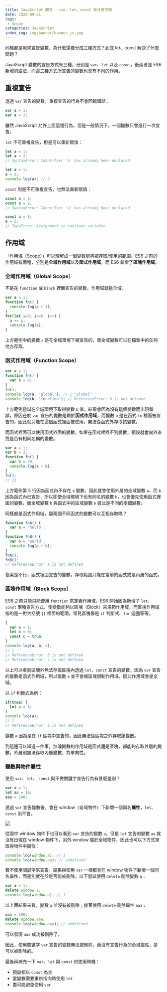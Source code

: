```yaml
---
title: JavaScript 觀念 - var、let、const 有什麼不同
date: 2022-09-21
tags:
 - Scope
categories: JavaScript
index_img: img/banner/banner_js.jpg
---
```


同樣都是用來宣告變數，為什麼還要分成三種方式？到底 let、const 解決了什麼問題？

<!--more-->


JavaScript 變數的宣告方式有三種，分別是 `var`、`let` 以及 `const`，後兩者是 ES6 新增的語法，而這三種方式所宣告的變數也會有不同的作用。

## 重複宣告

透過 `var` 宣告的變數，重複宣告的行為不會回報錯誤：

```js
var a = 1;
var a = 2;
```

雖然 JavaScript 允許上面這種行為，但是一般情況下，一個變數只會進行一次宣告。

`let` 不可重複宣告，但是可以重新賦值：

```js
let a = 1;
let a = 2;
// SyntaxError: Identifier 'a' has already been declared
```

```js
let a = 1;
a = 2;
console.log(a); // 2
```

`const` 則是不可重複宣告，也無法重新賦值：

```js
const a = 1;
const a = 2;
// SyntaxError: Identifier 'a' has already been declared
```

```js
const a = 1;
a = 2;
// TypeError: Assignment to constant variable.
```


## 作用域

「作用域（Scope）」可以理解成一個變數能夠被存取/使用的範圍。ES6 之前的作用域有兩種，分別是**全域作用域**以及**函式作用域**，而 ES6 新增了**區塊作用域**。

### 全域作用域（Global Scope）

不是在 `function` 或 `block` 裡面宣告的變數，作用域就是全域。

```js
var a = 1;
function fn() {
  console.log(a + 1);
}
for(let i=0; i<=5; i++) {
  a += i;
  console.log(a);
}
```

上方範例中的變數 `a` 是在全域環境下被宣告的，而全域變數可以在檔案中的任何地方存取。

### 函式作用域（Function Scope）

```js
var a = 1;
function fn() {
  var b = 0;
}
fn();
console.log(a, 'global'); // 1 "global"
console.log(b, 'function'); // ReferenceError: b is not defined
```

上方範例嘗試在全域環境下取得變數 `b` 值，結果會因為沒有這個變數而出現錯誤，原因在於 `var` 宣告的變數是屬於**函式作用域**，而變數 `b` 是在函式 `fn` 裡面被宣告的，因此就只能在這個函式裡面被使用，無法從函式外存取該變數。

而函式裡面可以使用函式外面的變數，如果在函式裡找不到變數，預設就會向外查找是否有相同名稱的變數。

```js
var a = 1;
var b = 2;
function fn() {
  var b = 20;
  console.log(a + b);
}
fn();
// 21
```

上方範例第 5 行因為函式內不存在 `a` 變數，因此就會使用外層的全域變數 `a`，而 `b` 因為函式內已宣告，所以即使全域環境下也有同名的變數 `b`，也會優先使用函式裡面的變數，而全域變數 `b` 與函式中的區域變數 `b` 彼此是不同的兩個變數。

同樣都是函式作用域，那兩個不同函式的變數可以互相存取嗎？

```js
function fnA() {
  var a = 'hello';
}
function fnB() {
  var b = 'world';
  console.log(a + b);
}
fnA();
fnB();
// ReferenceError: a is not defined
```

答案是不行，函式裡面宣告的變數，存取範圍只能在當前的函式或是內層的函式。

### 區塊作用域（Block Scope）

ES6 之前只能只能使用 `function` 來定義作用域，ES6 開始因為新增了 `let`、`const` 兩種宣告方式，使變數能夠以區塊（Block）來規範作用域，而區塊作用域指的是一對大括號 `{}` 裡面的範圍，常見區塊像是 `if` 判斷式、`for` 迴圈等等。

```js
{
  var a = 1;
  let b = 0;
  const c = true;
}
console.log(a, b, c);
// 1
// ReferenceError: b is not defined
// ReferenceError: c is not defined
```

以上可以看到區塊外無法存取區塊內透過 `let`、`const` 宣告的變數，因為 `var` 宣告的變數是函式作用域，所以變數 `a` 並不會被區塊限制作用域，因此作用域會是全域。

以 `if` 判斷式為例：

```js
if(true) {
  let a = 1;
}
console.log(a);
// 1
// ReferenceError: a is not defined
```

變數 `a` 因為是在 `if` 區塊中宣告的，因此無法從區塊之外存取該變數。

到這邊可以知道一件事，無論變數的作用域是函式還是區塊，都能夠存取外層的變數，外層則無法存取內層變數，為單向性。

### 變數與物件屬性

使用 `var`、`let`、 `const` 與不做關鍵字宣告行為有甚麼差別？

```js
var a = 1;
let aa = 10;
aaa = 100;
```

透過 `var` 宣告變數後，會在 window（全域物件）下新增一個同名**屬性**，`let`、`const` 則不會。

![](https://i.imgur.com/NWJJi9r.png)

從圖中 window 物件下也可以看到 `var` 宣告的變數 `a`，但是 `let` 宣告的變數 `aa` 就沒有出現在 window 物件下，另外 window 屬於全域物件，因此也可以下方式來取得物件中屬性：

```js
console.log(window.a); // 1
console.log(window.aa); // undefined
```

若不使用關鍵字來宣告，結果與使用 `var` 一樣都會在 window 物件下新增一個同名屬性，而差別就在於是否能被刪除，以下嘗試使用 `delete` 刪除變數 `a`：

```js
var a = 1;
delete window.a;
console.log(window.a); // 1
```

以上面結果來看，變數 `a` 並沒有被刪除；接著使用 `delete` 刪除屬性 `aaa`：

```js
aaa = 100;
delete window.aaa;
console.log(window.aaa); // undefined
```

可以發現 `aaa` 成功被刪除了。

因此，使用關鍵字 `var` 宣告的變數無法被刪除，而沒有宣告行為的全域屬性，是可以被刪除的。


最後再補充一下 `var`、`let` 與 `const` 的使用時機：

- 預設都以 `const` 為主
- 當變數需要重新指向時使用 `let`
- 盡可能避免使用 `var`